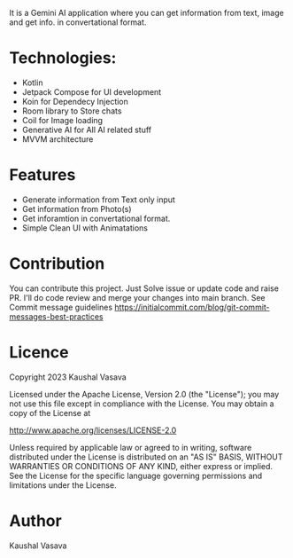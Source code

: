 It is a Gemini AI application where you can get information from text, image and get info. in convertational format. 

# Technologies:
- Kotlin 
- Jetpack Compose for UI development
- Koin for Dependecy Injection
- Room library to Store chats
- Coil for Image loading
- Generative AI for All AI related stuff
- MVVM architecture

# Features
- Generate information from Text only input
- Get information from Photo(s)
- Get inforamtion in convertational format.
- Simple Clean UI with Animatations


# Contribution
You can contribute this project. Just Solve issue or update code and raise PR. I'll do code review and merge your changes into main branch. See Commit message guidelines https://initialcommit.com/blog/git-commit-messages-best-practices

# Licence
Copyright 2023 Kaushal Vasava

Licensed under the Apache License, Version 2.0 (the "License"); you may not use this file except in compliance with the License. You may obtain a copy of the License at

http://www.apache.org/licenses/LICENSE-2.0

Unless required by applicable law or agreed to in writing, software distributed under the License is distributed on an "AS IS" BASIS, WITHOUT WARRANTIES OR CONDITIONS OF ANY KIND, either express or implied. See the License for the specific language governing permissions and limitations under the License.

# Author
Kaushal Vasava
